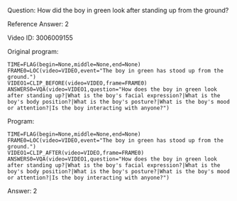 Question: How did the boy in green look after standing up from the ground?

Reference Answer: 2

Video ID: 3006009155

Original program:

```
TIME=FLAG(begin=None,middle=None,end=None)
FRAME0=LOC(video=VIDEO,event="The boy in green has stood up from the ground.")
VIDEO1=CLIP_BEFORE(video=VIDEO,frame=FRAME0)
ANSWERS0=VQA(video=VIDEO1,question="How does the boy in green look after standing up?|What is the boy's facial expression?|What is the boy's body position?|What is the boy's posture?|What is the boy's mood or attention?|Is the boy interacting with anyone?")
```

Program:

```
TIME=FLAG(begin=None,middle=None,end=None)
FRAME0=LOC(video=VIDEO,event="The boy in green has stood up from the ground.")
VIDEO1=CLIP_AFTER(video=VIDEO,frame=FRAME0)
ANSWERS0=VQA(video=VIDEO1,question="How does the boy in green look after standing up?|What is the boy's facial expression?|What is the boy's body position?|What is the boy's posture?|What is the boy's mood or attention?|Is the boy interacting with anyone?")
```

Answer: 2

